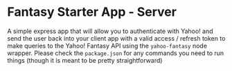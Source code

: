 # Fantasy Starter App - Server

A simple express app that will allow you to authenticate with Yahoo! and send the user back into your client app with a valid access / refresh token to make queries to the Yahoo! Fantasy API using the `yahoo-fantasy` node wrapper. Please check the `package.json` for any commands you need to run things (though it is meant to be pretty straightforward)

